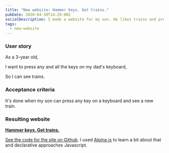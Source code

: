 ```yaml
---
title: "New website: Hammer keys. Get trains."
pubDate: 2020-04-30T14:29:00Z
socialDescription: I made a website for my son. He likes trains and pressing keys on my keyboard.
tags:
  - new-website
---
```


### User story

As a 3-year old,

I want to press any and all the keys on my dad's keyboard,

So I can see trains.

### Acceptance criteria

It's done when my son can press any key on a keyboard and see a new train.

### Resulting website

**[Hammer keys. Get trains.](https://hammer-keys-get-trains.netlify.app)**

[See the code for the site on Github](https://github.com/edjw/hammer-keys-get-trains). I used [Alpine.js](https://github.com/alpinejs/alpine/) to learn a bit about that and declarative approaches Javascript.

